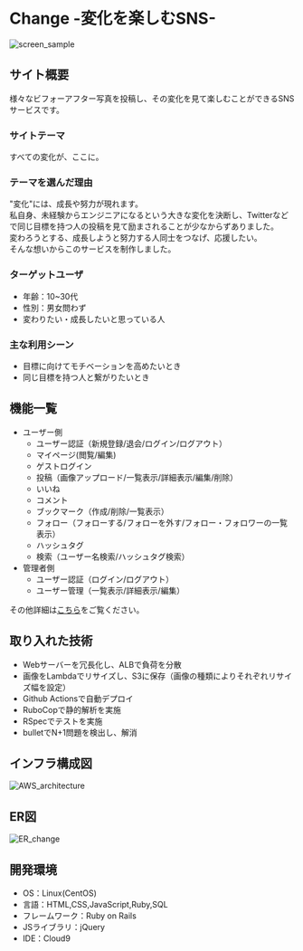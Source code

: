 # Change  -変化を楽しむSNS-
![screen_sample](https://user-images.githubusercontent.com/78887569/123628116-b4a92f00-d84d-11eb-836f-71edfe719d9e.png)

## サイト概要
様々なビフォーアフター写真を投稿し、その変化を見て楽しむことができるSNSサービスです。

### サイトテーマ
すべての変化が、ここに。

### テーマを選んだ理由
"変化"には、成長や努力が現れます。<br>
私自身、未経験からエンジニアになるという大きな変化を決断し、Twitterなどで同じ目標を持つ人の投稿を見て励まされることが少なからずありました。<br>
変わろうとする、成長しようと努力する人同士をつなげ、応援したい。<br>
そんな想いからこのサービスを制作しました。

### ターゲットユーザ
- 年齢：10~30代
- 性別：男女問わず
- 変わりたい・成長したいと思っている人

### 主な利用シーン
- 目標に向けてモチベーションを高めたいとき
- 同じ目標を持つ人と繋がりたいとき

## 機能一覧
- ユーザー側
  - ユーザー認証（新規登録/退会/ログイン/ログアウト）
  - マイページ(閲覧/編集)
  - ゲストログイン
  - 投稿（画像アップロード/一覧表示/詳細表示/編集/削除）
  - いいね
  - コメント
  - ブックマーク（作成/削除/一覧表示）
  - フォロー（フォローする/フォローを外す/フォロー・フォロワーの一覧表示）
  - ハッシュタグ
  - 検索（ユーザー名検索/ハッシュタグ検索）
- 管理者側
  - ユーザー認証（ログイン/ログアウト）
  - ユーザー管理（一覧表示/詳細表示/編集）

その他詳細は[こちら](https://docs.google.com/spreadsheets/d/1bsTQFALETAqbOK16tfoBhx-Z_YkoiaoQ10dfZgg9UGY/edit?usp=sharing)をご覧ください。

## 取り入れた技術
- Webサーバーを冗長化し、ALBで負荷を分散
- 画像をLambdaでリサイズし、S3に保存（画像の種類によりそれぞれリサイズ幅を設定）
- Github Actionsで自動デプロイ
- RuboCopで静的解析を実施
- RSpecでテストを実施
- bulletでN+1問題を検出し、解消

## インフラ構成図
![AWS_architecture](https://user-images.githubusercontent.com/78887569/126017078-803267c7-5ba1-421c-8170-041de9db6328.png)

## ER図
![ER_change](https://user-images.githubusercontent.com/78887569/126017003-b27a71e7-40a9-48a6-821f-6a69c8bf8c4b.png)

## 開発環境
- OS：Linux(CentOS)
- 言語：HTML,CSS,JavaScript,Ruby,SQL
- フレームワーク：Ruby on Rails
- JSライブラリ：jQuery
- IDE：Cloud9
